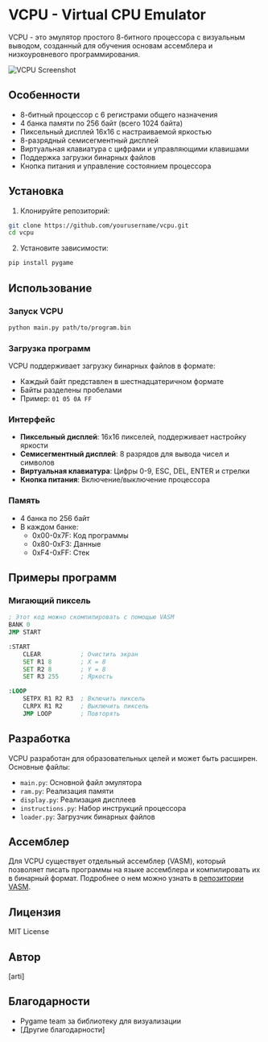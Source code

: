 # VCPU - Virtual CPU Emulator

VCPU - это эмулятор простого 8-битного процессора с визуальным выводом, созданный для обучения основам ассемблера и низкоуровневого программирования.

![VCPU Screenshot](screenshot.png)

## Особенности

- 8-битный процессор с 6 регистрами общего назначения
- 4 банка памяти по 256 байт (всего 1024 байта)
- Пиксельный дисплей 16x16 с настраиваемой яркостью
- 8-разрядный семисегментный дисплей
- Виртуальная клавиатура с цифрами и управляющими клавишами
- Поддержка загрузки бинарных файлов
- Кнопка питания и управление состоянием процессора

## Установка

1. Клонируйте репозиторий:
```bash
git clone https://github.com/yourusername/vcpu.git
cd vcpu
```

2. Установите зависимости:
```bash
pip install pygame
```

## Использование

### Запуск VCPU
```bash
python main.py path/to/program.bin
```

### Загрузка программ
VCPU поддерживает загрузку бинарных файлов в формате:
- Каждый байт представлен в шестнадцатеричном формате
- Байты разделены пробелами
- Пример: `01 05 0A FF`

### Интерфейс
- **Пиксельный дисплей**: 16x16 пикселей, поддерживает настройку яркости
- **Семисегментный дисплей**: 8 разрядов для вывода чисел и символов
- **Виртуальная клавиатура**: Цифры 0-9, ESC, DEL, ENTER и стрелки
- **Кнопка питания**: Включение/выключение процессора

### Память
- 4 банка по 256 байт
- В каждом банке:
  - 0x00-0x7F: Код программы
  - 0x80-0xF3: Данные
  - 0xF4-0xFF: Стек

## Примеры программ

### Мигающий пиксель
```asm
; Этот код можно скомпилировать с помощью VASM
BANK 0
JMP START

:START
    CLEAR           ; Очистить экран
    SET R1 8        ; X = 8
    SET R2 8        ; Y = 8
    SET R3 255      ; Яркость

:LOOP
    SETPX R1 R2 R3  ; Включить пиксель
    CLRPX R1 R2     ; Выключить пиксель
    JMP LOOP        ; Повторять
```

## Разработка

VCPU разработан для образовательных целей и может быть расширен. Основные файлы:

- `main.py`: Основной файл эмулятора
- `ram.py`: Реализация памяти
- `display.py`: Реализация дисплеев
- `instructions.py`: Набор инструкций процессора
- `loader.py`: Загрузчик бинарных файлов

## Ассемблер

Для VCPU существует отдельный ассемблер (VASM), который позволяет писать программы на языке ассемблера и компилировать их в бинарный формат. Подробнее о нем можно узнать в [репозитории VASM](ссылка).

## Лицензия

MIT License

## Автор

[arti]

## Благодарности

- Pygame team за библиотеку для визуализации
- [Другие благодарности] 
